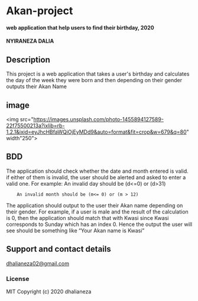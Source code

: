 # Akan-project
#### web application that help users to find their birthday, 2020
#### NYIRANEZA DALIA
## Description
This project is a web application that takes a user's birthday and calculates the day of the week they were born and then depending on their gender outputs their Akan Name
## image
<img src="https://images.unsplash.com/photo-1455894127589-22f75500213a?ixlib=rb-1.2.1&ixid=eyJhcHBfaWQiOjEyMDd9&auto=format&fit=crop&w=679&q=80" width"250">
 
 ## BDD
 The application should check whether the date and month entered is valid. if either of them is invalid,  the user should be alerted and asked to enter a valid one. For example:
        An invalid day should be (d<=0) or (d>31)

        An invalid month should be (m<= 0) or (m > 12)  

The application should output to the user their Akan name depending on their gender. For example, if a user is male and the result of the calculation is 0, then the application should match that with Kwasi since Kwasi corresponds to Sunday which has an index 0. Hence the output the user will see should be something like “Your Akan name is Kwasi”
## Support and contact details
 dhalianeza02@gmail.com
### License
 MIT
 Copyright (c) 2020 dhalianeza
  
  
